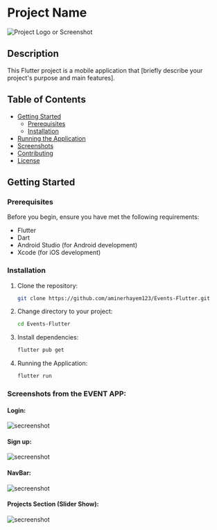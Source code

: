 # Project Name

![Project Logo or Screenshot](screenshots/project_screenshot.png)

## Description

This Flutter project is a mobile application that [briefly describe your project's purpose and main features].

## Table of Contents

- [Getting Started](#getting-started)
  - [Prerequisites](#prerequisites)
  - [Installation](#installation)
- [Running the Application](#running-the-application)
- [Screenshots](#screenshots)
- [Contributing](#contributing)
- [License](#license)

## Getting Started

### Prerequisites

Before you begin, ensure you have met the following requirements:

- Flutter
- Dart
- Android Studio (for Android development)
- Xcode (for iOS development)

### Installation

1. Clone the repository:

   ```bash
   git clone https://github.com/aminerhayem123/Events-Flutter.git

2. Change directory to your project:
    ```bash
    cd Events-Flutter

3. Install dependencies:
     ```bash
     flutter pub get
     
3. Running the Application:
     ```bash
    flutter run

### Screenshots from the EVENT APP:

#### Login:
<img aline="center" src="https://i.imgur.com/tK5cW5X.png" alt="secreenshot">

#### Sign up:
<img aline="center" src="https://imgur.com/tL62uya.png" alt="secreenshot">


#### NavBar:
<img aline="center" src="https://imgur.com/5cJRbzq.png" alt="secreenshot">


#### Projects Section (Slider Show):
<img aline="center" src="https://imgur.com/9Fykk0q.png" alt="secreenshot">


